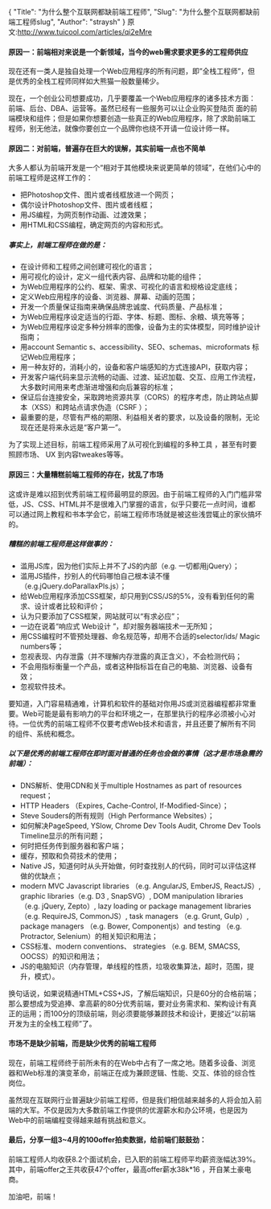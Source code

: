 {
  "Title": "为什么整个互联网都缺前端工程师",
  "Slug": "为什么整个互联网都缺前端工程师slug",
  "Author": "straysh"
}
原文:http://www.tuicool.com/articles/qi2eMre
#### 原因一：前端相对来说是一个新领域，当今的web需求要求更多的工程师供应
现在还有一类人是独自处理一个Web应用程序的所有问题，即”全栈工程师”，但是优秀的全栈工程师同样如大熊猫一般数量稀少。

现在，一个创业公司想要成功，几乎要覆盖一个Web应用程序的诸多技术方面：前端、后台、DBA、运营等。虽然已经有一些服务可以让企业购买登陆页 面的前端模块和组件；但是如果你想要创造一些真正的Web应用程序，除了求助前端工程师，别无他法，就像你要创立一个品牌你也绕不开请一位设计师一样。

#### 原因二：对前端，普遍存在巨大的误解，其实前端一点也不简单

大多人都认为前端开发是一个“相对于其他模块来说更简单的领域”，在他们心中的前端工程师是这样工作的：

* 把Photoshop文件、图片或者线框放进一个网页；
* 偶尔设计Photoshop文件、图片或者线框；
* 用JS编程，为网页制作动画、过渡效果；
* 用HTML和CSS编程，确定网页的内容和形式。
##### 事实上，前端工程师在做的是：
* 在设计师和工程师之间创建可视化的语言；
* 用可视化的设计，定义一组代表内容、品牌和功能的组件；
* 为Web应用程序的公约、框架、需求、可视化的语言和规格设定底线；
* 定义Web应用程序的设备、浏览器、屏幕、动画的范围；
* 开发一个质量保证指南来确保品牌忠诚度、代码质量、产品标准；
* 为Web应用程序设定适当的行距、字体、标题、图标、余粮、填充等等；
* 为Web应用程序设定多种分辨率的图像，设备为主的实体模型，同时维护设计指南；
* 用account Semantic s、accessibility、SEO、schemas、microformats 标记Web应用程序；
* 用一种友好的，消耗小的，设备和客户端感知的方式连接API，获取内容；
* 开发客户端代码来显示流畅的动画、过渡、延迟加载、交互、应用工作流程，大多数时间用来考虑渐进增强和向后兼容的标准；
* 保证后台连接安全，采取跨地资源共享（CORS）的程序考虑，防止跨站点脚本（XSS）和跨站点请求伪造（CSRF ）；
* 最重要的是，尽管有严格的期限、利益相关者的要求，以及设备的限制，无论现在还是将来永远是“客户第一”。

为了实现上述目标，前端工程师采用了从可视化到编程的多种工具 ，甚至有时要照顾市场、 UX 到内容tweakes等等。

#### 原因三：大量糟糕前端工程师的存在，扰乱了市场

这或许是难以招到优秀前端工程师最明显的原因。由于前端工程师的入门门槛非常低，JS、CSS、HTML并不是很难入门掌握的语言，似乎只要花一点时间，谁都可以通过网上教程和书本学会它，前端工程师市场就是被这些浅尝辄止的家伙搞坏的。

##### 糟糕的前端工程师是这样做事的：
* 滥用JS库，因为他们实际上并不了JS的内部（e.g. 一切都用jQuery）；
* 滥用JS插件，抄别人的代码哪怕自己根本读不懂（e.g.jQuery.doParallaxPls.js）；
* 给Web应用程序添加CSS框架，却只用到CSS/JS的5%，没有看到任何的需求、设计或者比较和评价；
* 认为只要添加了CSS框架，网站就可以“有求必应”；
* 一边在说着“响应式 Web设计 ”，却对服务器端技术一无所知；
* 用CSS编程时不管预处理器、命名规范等，却用不合适的selector/ids/ Magic numbers等；
* 忽视表现、内存泄露（并不理解内存泄露的真正含义），不会检测代码；
* 不会用指标衡量一个产品，或者这种指标旨在自己的电脑、浏览器、设备有效；
* 忽视软件技术。

要知道，入门容易精通难，计算机和软件的基础对你用JS或浏览器编程都非常重要。Web可能是最有影响力的平台和环境之一，在那里执行的程序必须被小心对待。一位优秀的前端工程师不仅要考虑Web技术和语言，并且还要了解所有不同的组件、系统和概念。

##### 以下是优秀的前端工程师在即时面对普通的任务也会做的事情（这才是市场急需的前端）：
* DNS解析、使用CDN和关于multiple Hostnames as part of resources request；
* HTTP Headers （Expires, Cache-Control, If-Modified-Since）；
* Steve Souders的所有规则（High Performance Websites）；
* 如何解决PageSpeed, YSlow, Chrome Dev Tools Audit, Chrome Dev Tools Timeline显示的所有问题；
* 何时把任务传到服务器和客户端；
* 缓存，预取和负荷技术的使用；
* Native JS，知道何时从头开始做，何时查找别人的代码，同时可以评估这样做的优缺点；
* modern MVC Javascript libraries （e.g. AngularJS, EmberJS, ReactJS）, graphic libraries（e.g. D3 , SnapSVG）, DOM manipulation libraries （e.g. jQuery, Zepto）, lazy loading or package management libraries （e.g. RequireJS, CommonJS）, task managers （e.g. Grunt, Gulp）, package managers （e.g. Bower, Componentjs）and testing （e.g. Protractor, Selenium）的相关知识和用法；
* CSS标准、modern conventions、 strategies （e.g. BEM, SMACSS, OOCSS）的知识和用法；
* JS的电脑知识（内存管理，单线程的性质，垃圾收集算法，超时，范围，提升，模式）。

换句话说，如果说精通HTML+CSS+JS，了解后端知识，只是60分的合格前端；那么要想成为受追捧、拿高薪的80分优秀前端，要对业务需求和、架构设计有真正的运用；而100分的顶级前端，则必须要能够兼顾技术和设计，更接近“以前端开发为主的全栈工程师”了。

#### 市场不是缺少前端，而是缺少优秀的前端工程师

现在，前端工程师终于前所未有的在Web中占有了一席之地。随着多设备、浏览器和Web标准的演变革命，前端正在成为兼顾逻辑、性能、交互、体验的综合性岗位。

虽然现在互联网行业普遍缺少前端工程师，但是我们相信越来越多的人将会加入前端的大军。不仅是因为大多数前端工作提供的优渥薪水和办公环境，也是因为Web中的前端编程变得越来越有挑战和意义。

#### 最后，分享一组3~4月的100offer拍卖数据，给前端们鼓鼓劲：

前端工程师人均收获8.2个面试机会，已入职的前端工程师平均薪资涨幅达39%。其中，前端offer之王共收获47个offer，最高offer薪水38k*16 ，开自某土豪电商。

加油吧，前端！